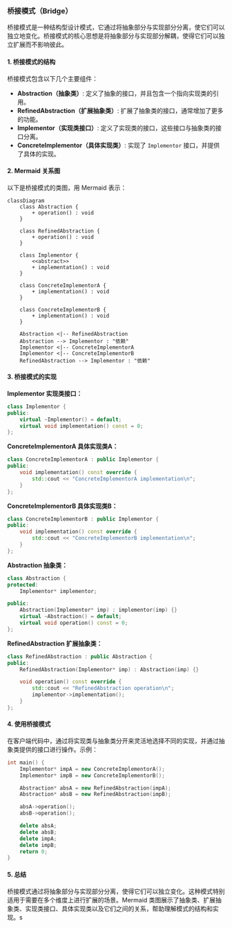 ### 桥接模式（Bridge）

桥接模式是一种结构型设计模式，它通过将抽象部分与实现部分分离，使它们可以独立地变化。桥接模式的核心思想是将抽象部分与实现部分解耦，使得它们可以独立扩展而不影响彼此。

#### 1. 桥接模式的结构
桥接模式包含以下几个主要组件：
- **Abstraction（抽象类）**: 定义了抽象的接口，并且包含一个指向实现类的引用。
- **RefinedAbstraction（扩展抽象类）**: 扩展了抽象类的接口，通常增加了更多的功能。
- **Implementor（实现类接口）**: 定义了实现类的接口，这些接口与抽象类的接口分离。
- **ConcreteImplementor（具体实现类）**: 实现了 `Implementor` 接口，并提供了具体的实现。

#### 2. Mermaid 关系图
以下是桥接模式的类图，用 Mermaid 表示：

```mermaid
classDiagram
    class Abstraction {
        + operation() : void
    }

    class RefinedAbstraction {
        + operation() : void
    }

    class Implementor {
        <<abstract>>
        + implementation() : void
    }

    class ConcreteImplementorA {
        + implementation() : void
    }

    class ConcreteImplementorB {
        + implementation() : void
    }

    Abstraction <|-- RefinedAbstraction
    Abstraction --> Implementor : "依赖"
    Implementor <|-- ConcreteImplementorA
    Implementor <|-- ConcreteImplementorB
    RefinedAbstraction --> Implementor : "依赖"
```

#### 3. 桥接模式的实现

**Implementor 实现类接口：**
```cpp
class Implementor {
public:
    virtual ~Implementor() = default;
    virtual void implementation() const = 0;
};
```

**ConcreteImplementorA 具体实现类A：**
```cpp
class ConcreteImplementorA : public Implementor {
public:
    void implementation() const override {
        std::cout << "ConcreteImplementorA implementation\n";
    }
};
```

**ConcreteImplementorB 具体实现类B：**
```cpp
class ConcreteImplementorB : public Implementor {
public:
    void implementation() const override {
        std::cout << "ConcreteImplementorB implementation\n";
    }
};
```

**Abstraction 抽象类：**
```cpp
class Abstraction {
protected:
    Implementor* implementor;

public:
    Abstraction(Implementor* imp) : implementor(imp) {}
    virtual ~Abstraction() = default;
    virtual void operation() const = 0;
};
```

**RefinedAbstraction 扩展抽象类：**
```cpp
class RefinedAbstraction : public Abstraction {
public:
    RefinedAbstraction(Implementor* imp) : Abstraction(imp) {}

    void operation() const override {
        std::cout << "RefinedAbstraction operation\n";
        implementor->implementation();
    }
};
```

#### 4. 使用桥接模式
在客户端代码中，通过将实现类与抽象类分开来灵活地选择不同的实现，并通过抽象类提供的接口进行操作。示例：

```cpp
int main() {
    Implementor* impA = new ConcreteImplementorA();
    Implementor* impB = new ConcreteImplementorB();

    Abstraction* absA = new RefinedAbstraction(impA);
    Abstraction* absB = new RefinedAbstraction(impB);

    absA->operation();
    absB->operation();

    delete absA;
    delete absB;
    delete impA;
    delete impB;
    return 0;
}
```

#### 5. 总结
桥接模式通过将抽象部分与实现部分分离，使得它们可以独立变化。这种模式特别适用于需要在多个维度上进行扩展的场景。Mermaid 类图展示了抽象类、扩展抽象类、实现类接口、具体实现类以及它们之间的关系，帮助理解模式的结构和实现。s